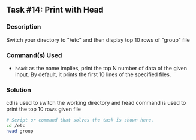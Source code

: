 ## Task #14: Print with Head

### Description
Switch your directory to "/etc" and then display top 10 rows of "group" file

### Command(s) Used
- `head`: as the name implies, print the top N number of data of the given input. By default, it prints the first 10 lines of the specified files. 

### Solution
cd is used to switch the working directory and head command is used to print the top 10 rows given file
```bash
# Script or command that solves the task is shown here.
cd /etc
head group
```